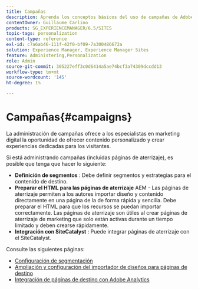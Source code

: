 ```yaml
---
title: Campañas
description: Aprenda los conceptos básicos del uso de campañas de Adobe Experience Manager AEM ().
contentOwner: Guillaume Carlino
products: SG_EXPERIENCEMANAGER/6.5/SITES
topic-tags: personalization
content-type: reference
exl-id: c7a6ab46-111f-42f0-bf09-7a300486672a
solution: Experience Manager, Experience Manager Sites
feature: Administering,Personalization
role: Admin
source-git-commit: 305227eff3c0d6414a5ae74bcf3a74309dccdd13
workflow-type: tm+mt
source-wordcount: '145'
ht-degree: 1%

---
```


# Campañas{#campaigns}

La administración de campañas ofrece a los especialistas en marketing digital la oportunidad de ofrecer contenido personalizado y crear experiencias dedicadas para los visitantes.

Si está administrando campañas (incluidas páginas de aterrizaje), es posible que tenga que hacer lo siguiente:

* **Definición de segmentos** : Debe definir segmentos y estrategias para el contenido de destino.
* **Preparar el HTML para las páginas de aterrizaje** AEM - Las páginas de aterrizaje permiten a los autores importar diseño y contenido directamente en una página de la de forma rápida y sencilla. Debe preparar el HTML para que los recursos se puedan importar correctamente. Las páginas de aterrizaje son útiles al crear páginas de aterrizaje de marketing que solo están activas durante un tiempo limitado y deben crearse rápidamente.
* **Integración con SiteCatalyst** : Puede integrar páginas de aterrizaje con el SiteCatalyst.

Consulte las siguientes páginas:

* [Configuración de segmentación](/help/sites-administering/campaign-segmentation.md)
* [Ampliación y configuración del importador de diseños para páginas de destino](/help/sites-administering/extending-the-design-importer-for-landingpages.md)
* [Integración de páginas de destino con Adobe Analytics](/help/sites-administering/integrating-landing-pages-with-adobe-analytics.md)
